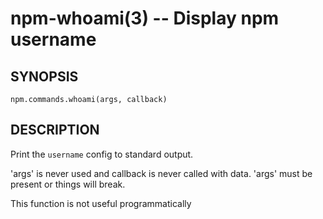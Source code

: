 npm-whoami(3) -- Display npm username
=====================================










<extoc></extoc>

## SYNOPSIS

    npm.commands.whoami(args, callback)

## DESCRIPTION

Print the `username` config to standard output.

'args' is never used and callback is never called with data.
'args' must be present or things will break.

This function is not useful programmatically
